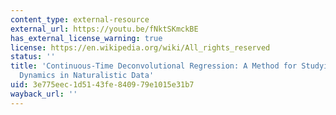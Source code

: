 ```yaml
---
content_type: external-resource
external_url: https://youtu.be/fNktSKmckBE
has_external_license_warning: true
license: https://en.wikipedia.org/wiki/All_rights_reserved
status: ''
title: 'Continuous-Time Deconvolutional Regression: A Method for Studying Continuous
  Dynamics in Naturalistic Data'
uid: 3e775eec-1d51-43fe-8409-79e1015e31b7
wayback_url: ''
---
```

